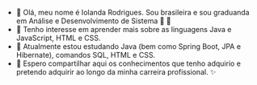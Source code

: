 - 👋 Olá, meu nome é Iolanda Rodrigues. Sou brasileira e sou graduanda em Análise e Desenvolvimento de Sistema 💞️ 💞️
- 👀 Tenho interesse em aprender mais sobre as linguagens Java e JavaScript, HTML e CSS.
- 🌱 Atualmente estou estudando Java (bem como Spring Boot, JPA e Hibernate), comandos SQL, HTML e CSS.
- 💞️ Espero compartilhar aqui os conhecimentos que tenho adquirio e pretendo adquirir ao longo da minha carreira profissional. ✨

